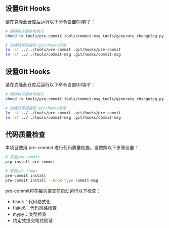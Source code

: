 ## 设置Git Hooks

请在克隆此仓库后运行以下命令设置Git钩子：

```bash
# 确保钩子脚本可执行
chmod +x tools/pre-commit tools/commit-msg tools/generate_changelog.py tools/version-bump

# 创建符号链接到.git/hooks目录
ln -sf ../../tools/pre-commit .git/hooks/pre-commit
ln -sf ../../tools/commit-msg .git/hooks/commit-msg
```
## 设置Git Hooks

请在克隆此仓库后运行以下命令设置Git钩子：

```bash
# 确保钩子脚本可执行
chmod +x tools/pre-commit tools/commit-msg tools/generate_changelog.py tools/version-bump

# 创建符号链接到.git/hooks目录
ln -sf ../../tools/pre-commit .git/hooks/pre-commit
ln -sf ../../tools/commit-msg .git/hooks/commit-msg
```
## 代码质量检查

本项目使用 pre-commit 进行代码质量检查。请按照以下步骤设置：

```bash
# 安装pre-commit
pip install pre-commit

# 安装git hooks
pre-commit install
pre-commit install --hook-type commit-msg
```

pre-commit将在每次提交前自动运行以下检查：

- black：代码格式化
- flake8：代码风格检查
- mypy：类型检查
- 约定式提交格式验证

